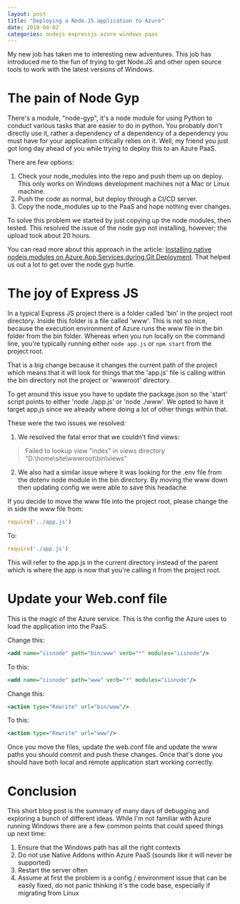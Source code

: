 ```yaml
---
layout: post
title: "Deploying a Node.JS application to Azure"
date: 2018-04-02
categories: nodejs expressjs azure windows paas
---
```


My new job has taken me to interesting new adventures. This job has introduced me to the fun of trying to get Node.JS and other open source tools to work with the latest versions of Windows.

# The pain of Node Gyp

There's a module, "node-gyp", it's a node module for using Python to conduct various tasks that are easier to do in python. You probably don't directly use it, rather a dependency of a dependency of a dependency you must have for your application critically relies on it. Well, my friend you just got long day ahead of you while trying to deploy this to an Azure PaaS.

There are few options:

1. Check your node_modules into the repo and push them up on deploy. This only works on Windows development machines not a Mac or Linux machine.
2. Push the code as normal, but deploy through a CI/CD server.
3. Copy the node_modules up to the PaaS and hope nothing ever changes.

To solve this problem we started by just copying up the node modules, then tested. This resolved the issue of the node gyp not installing, however; the upload took about 20 hours.

You can read more about this approach in the article: [Installing native nodejs modules on Azure App Services during Git Deployment](https://ourwayoflyf.com/installing-native-nodejs-moduleson-azure-app-services-during-git-deployment/). That helped us out a lot to get over the node gyp hurtle.

# The joy of Express JS

In a typical Express JS project there is a folder called 'bin' in the project root directory. Inside this folder is a file called 'www'. This is not so nice, because the execution environment of Azure runs the www file in the bin folder from the bin folder. Whereas when you run locally on the command line, you're typically running either `node app.js` or `npm start` from the project root.

That is a big change because it changes the current path of the project which means that it will look for things that the 'app.js' file is calling within the bin directory not the project or 'wwwroot' directory.

To get around this issue you have to update the package.json so the 'start' script points to either 'node ./app.js' or 'node ./www'. We opted to have it target app.js since we already where doing a lot of other things within that.

These were the two issues we resolved:

1. We resolved the fatal error that we couldn't find views:
  > Failed to lookup view \"index\" in views directory \"D:\\home\\site\\wwwroot\\bin\\views\"
2. We also had a similar issue where it was looking for the .env file from the dotenv node module in the bin directory. By moving the www down then updating config we were able to save this headache

If you decide to move the www file into the project root, please change the in side the www file from:

```javascript
require('../app.js')
```

To:

```javascript
require('./app.js')
```

This will refer to the app.js in the current directory instead of the parent which is where the app is now that you're calling it from the project root.

# Update your Web.conf file

This is the magic of the Azure service. This is the config the Azure uses to load the application into the PaaS.

Change this:
```xml
<add name="iisnode" path="bin/www" verb="*" modules="iisnode"/>
```

To this:
```xml
<add name="iisnode" path="www" verb="*" modules="iisnode"/>
```

Change this:
```xml
<action type="Rewrite" url="bin/www"/>
```

To this:
```xml
<action type="Rewrite" url="www"/>
```
Once you move the files, update the web.conf file and update the www paths you should commit and push these changes. Once that's done you should have both local and remote application start working correctly.

# Conclusion

This short blog post is the summary of many days of debugging and exploring a bunch of different ideas. While I'm not familiar with Azure running Windows there are a few common points that could speed things up next time:

1. Ensure that the Windows path has all the right contexts
2. Do not use Native Addons within Azure PaaS (sounds like it will never be supported)
3. Restart the server often
4. Assume at first the problem is a config / environment issue that can be easily fixed, do not panic thinking it's the code base, especially if migrating from Linux
